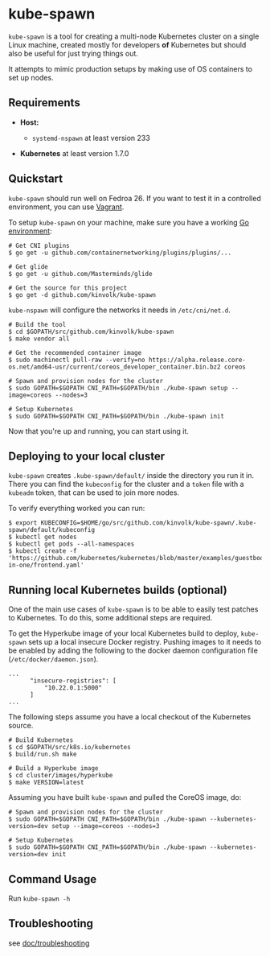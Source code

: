 # kube-spawn

`kube-spawn` is a tool for creating a multi-node Kubernetes cluster on a single Linux machine, created mostly for developers __of__ Kubernetes but should also be useful for just trying things out.

It attempts to mimic production setups by making use of OS containers to set up nodes.

## Requirements

* **Host:**
  - `systemd-nspawn` at least version 233

* **Kubernetes** at least version 1.7.0

## Quickstart

`kube-spawn` should run well on Fedroa 26. If you want to test it in a
controlled environment, you can use [Vagrant](doc/vagrant.md).

To setup `kube-spawn` on your machine, make sure you have a working [Go environment](https://golang.org/doc/install):

```
# Get CNI plugins
$ go get -u github.com/containernetworking/plugins/plugins/...

# Get glide
$ go get -u github.com/Masterminds/glide

# Get the source for this project
$ go get -d github.com/kinvolk/kube-spawn
```

`kube-nspawn` will configure the networks it needs in `/etc/cni/net.d`.

```
# Build the tool
$ cd $GOPATH/src/github.com/kinvolk/kube-spawn
$ make vendor all

# Get the recommended container image
$ sudo machinectl pull-raw --verify=no https://alpha.release.core-os.net/amd64-usr/current/coreos_developer_container.bin.bz2 coreos

# Spawn and provision nodes for the cluster
$ sudo GOPATH=$GOPATH CNI_PATH=$GOPATH/bin ./kube-spawn setup --image=coreos --nodes=3

# Setup Kubernetes
$ sudo GOPATH=$GOPATH CNI_PATH=$GOPATH/bin ./kube-spawn init
```

Now that you're up and running, you can start using it.

## Deploying to your local cluster

`kube-spawn` creates `.kube-spawn/default/` inside the directory you run it in.
There you can find the `kubeconfig` for the cluster and a `token` file with
a `kubeadm` token, that can be used to join more nodes.

To verify everything worked you can run:
```
$ export KUBECONFIG=$HOME/go/src/github.com/kinvolk/kube-spawn/.kube-spawn/default/kubeconfig
$ kubectl get nodes
$ kubectl get pods --all-namespaces
$ kubectl create -f 'https://github.com/kubernetes/kubernetes/blob/master/examples/guestbook/all-in-one/frontend.yaml'
```

## Running local Kubernetes builds (optional)

One of the main use cases of `kube-spawn` is to be able to easily test patches to
Kubernetes. To do this, some additional steps are required.

To get the Hyperkube image of your local Kubernetes build to deploy, `kube-spawn` sets up
a local insecure Docker registry. Pushing images to it needs to be enabled by adding
the following to the docker daemon configuration file (`/etc/docker/daemon.json`).

```
...
      "insecure-registries": [
          "10.22.0.1:5000"
      ]
...
```

The following steps assume you have a local checkout of the Kubernetes source.

```
# Build Kubernetes
$ cd $GOPATH/src/k8s.io/kubernetes
$ build/run.sh make

# Build a Hyperkube image
$ cd cluster/images/hyperkube
$ make VERSION=latest
```

Assuming you have built `kube-spawn` and pulled the CoreOS image, do:

```
# Spawn and provision nodes for the cluster
$ sudo GOPATH=$GOPATH CNI_PATH=$GOPATH/bin ./kube-spawn --kubernetes-version=dev setup --image=coreos --nodes=3

# Setup Kubernetes
$ sudo GOPATH=$GOPATH CNI_PATH=$GOPATH/bin ./kube-spawn --kubernetes-version=dev init
```

## Command Usage

Run `kube-spawn -h`

## Troubleshooting

see [doc/troubleshooting](doc/troubleshooting.md)
